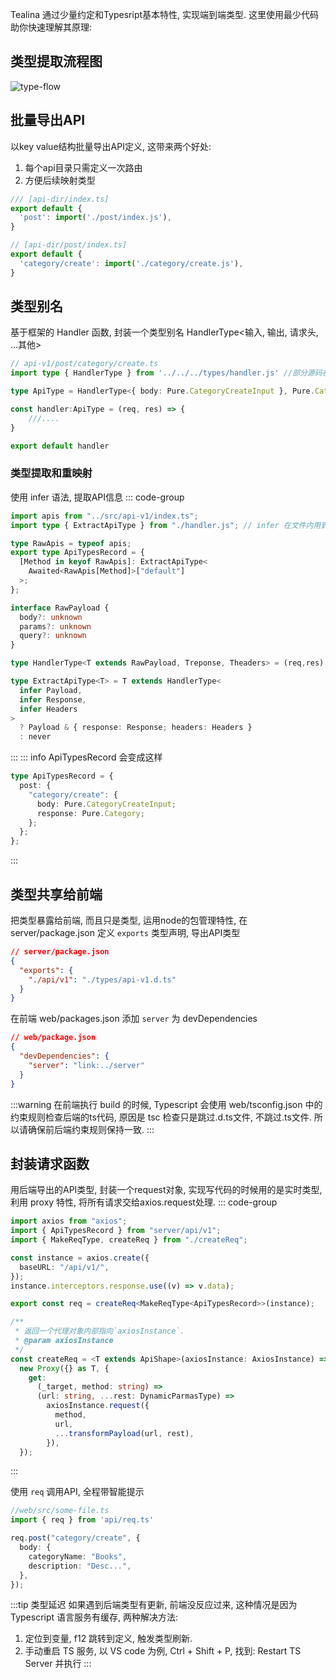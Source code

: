 Tealina 通过少量约定和Typesript基本特性, 实现端到端类型. 这里使用最少代码助你快速理解其原理:
## 类型提取流程图
![type-flow](type-flow.png)
## 批量导出API
以key value结构批量导出API定义, 这带来两个好处:
1. 每个api目录只需定义一次路由
2. 方便后续映射类型
```ts
/// [api-dir/index.ts]
export default {
  'post': import('./post/index.js'),
}

// [api-dir/post/index.ts]
export default {
  'category/create': import('./category/create.js'),
}
```
## 类型别名
基于框架的 Handler 函数, 封装一个类型别名 HandlerType<输入, 输出, 请求头, ...其他>
```ts
// api-v1/post/category/create.ts
import type { HandlerType } from '../../../types/handler.js' //部分源码在下面

type ApiType = HandlerType<{ body: Pure.CategoryCreateInput }, Pure.Category>

const handler:ApiType = (req, res) => {
    ///....
}

export default handler
```

### 类型提取和重映射
使用 infer 语法, 提取API信息
::: code-group
```ts [types/api-v1.d.ts]
import apis from "../src/api-v1/index.ts";
import type { ExtractApiType } from "./handler.js"; // infer 在文件内用到 

type RawApis = typeof apis;
export type ApiTypesRecord = {
  [Method in keyof RawApis]: ExtractApiType<
    Awaited<RawApis[Method]>["default"]
  >;
};
```
```ts [types/handler.js]
interface RawPayload {
  body?: unknown
  params?: unknown
  query?: unknown
}

type HandlerType<T extends RawPayload, Treponse, Theaders> = (req,res) => any

type ExtractApiType<T> = T extends HandlerType<
  infer Payload,
  infer Response,
  infer Headers
>
  ? Payload & { response: Response; headers: Headers }
  : never

```
:::
::: info ApiTypesRecord 会变成这样
```ts
type ApiTypesRecord = {
  post: {
    "category/create": {
      body: Pure.CategoryCreateInput;
      response: Pure.Category;
    };
  };
};
```
:::

## 类型共享给前端
把类型暴露给前端, 而且只是类型, 运用node的包管理特性,
在 server/package.json 定义 `exports` 类型声明, 导出API类型

```json
// server/package.json
{
  "exports": {
    "./api/v1": "./types/api-v1.d.ts"
  }
}
```

在前端 web/packages.json 添加 `server` 为 devDependencies

```json
// web/package.json
{
  "devDependencies": {
    "server": "link:../server"
  }
}
```

:::warning
在前端执行 build 的时候, Typescript 会使用 web/tsconfig.json 中的约束规则检查后端的ts代码, 原因是 tsc 检查只是跳过.d.ts文件, 不跳过.ts文件. 所以请确保前后端约束规则保持一致.
:::

## 封装请求函数
用后端导出的API类型, 封装一个request对象,
实现写代码的时候用的是实时类型, 利用 proxy 特性, 将所有请求交给axios.request处理.
::: code-group

```ts [web/src/api/req.ts]
import axios from "axios";
import { ApiTypesRecord } from "server/api/v1";
import { MakeReqType, createReq } from "./createReq";

const instance = axios.create({
  baseURL: "/api/v1/",
});
instance.interceptors.response.use((v) => v.data);

export const req = createReq<MakeReqType<ApiTypesRecord>>(instance);
```

```ts [web/src/api/createReq.ts]
/**
 * 返回一个代理对象内部指向`axiosInstance`.
 * @param axiosInstance
 */
const createReq = <T extends ApiShape>(axiosInstance: AxiosInstance) =>
  new Proxy({} as T, {
    get:
      (_target, method: string) =>
      (url: string, ...rest: DynamicParmasType) =>
        axiosInstance.request({
          method,
          url,
          ...transformPayload(url, rest),
        }),
  });
```

:::

 使用 `req` 调用API, 全程带智能提示

```ts
//web/src/some-file.ts
import { req } from 'api/req.ts'

req.post("category/create", {
  body: {
    categoryName: "Books",
    description: "Desc...",
  },
});
```

:::tip 类型延迟
如果遇到后端类型有更新, 前端没反应过来,
这种情况是因为 Typescript 语言服务有缓存, 
两种解决方法:
1. 定位到变量, f12 跳转到定义, 触发类型刷新.
2. 手动重启 TS 服务, 以 VS code 为例, Ctrl + Shift + P,  找到: Restart TS Server 并执行
:::